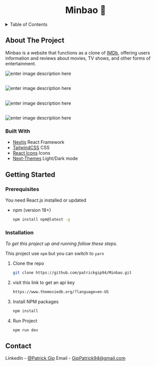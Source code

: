 <!-- PROJECT LOGO -->
<br />
<div align="center">

  <h1 align="center">Minbao 🍞</h1>
</div>



<!-- TABLE OF CONTENTS -->
<details>
  <summary>Table of Contents</summary>
  <ol>
    <li>
      <a href="#about-the-project">About The Project</a>
      <ul>
        <li><a href="#built-with">Built With</a></li>
      </ul>
    </li>
    <li>
      <a href="#getting-started">Getting Started</a>
      <ul>
        <li><a href="#prerequisites">Prerequisites</a></li>
        <li><a href="#installation">Installation</a></li>
      </ul>
    </li>
    <li><a href="#contact">Contact</a></li>
  </ol>
</details>



<!-- ABOUT THE PROJECT -->
## About The Project

Minbao is a website that functions as a clone of [IMDb](https://www.imdb.com/), offering users information and reviews about movies, TV shows, and other forms of entertainment.


![enter image description here](https://i.imgur.com/vTm1mvn.png)
##

![enter image description here](https://i.imgur.com/cXjJ0a8.png)
##

![enter image description here](https://i.imgur.com/yCkeQB8.png)
##
![enter image description here](https://i.imgur.com/EeJdHyM.png)


### Built With

* [Nextjs](https://nextjs.org/docs) React Framework
* [TailwindCSS](https://v2.tailwindcss.com/docs) CSS
* [React Icons](https://react-icons.github.io/react-icons/) Icons
* [Next-Themes](https://www.npmjs.com/package/next-themes?activeTab=readme) Light/Dark mode




<!-- GETTING STARTED -->
## Getting Started

### Prerequisites

You need React.js installed or updated

* npm (version 18+)
  ```sh
  npm install npm@latest -g
  ```

### Installation

_To get this project up and running follow these steps._

<!-- 1. Get a free API Key at [https://www.themoviedb.org/?language=en-US](https://example.com) -->
This project use `npm` but you can switch to `yarn`

1. Clone the repo
   ```sh
   git clone https://github.com/patrickgip94/Minbao.git
   ```

2. visit this link to get an api key
    ```sh
    https://www.themoviedb.org/?language=en-US
    ```
3. Install NPM packages
   ```sh
   npm install
   ```

4. Run Project
   ```sh
   npm run dev
   ```


<!-- CONTACT -->
## Contact

Linkedln - [@Patrick Gip](https://www.linkedin.com/in/patrickgip94/)
Email - GipPatrick94@gmail.com
